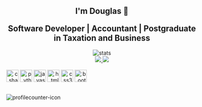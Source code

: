 <h2 align="center">I'm Douglas 👋 </p>Software Developer | Accountant | Postgraduate in Taxation and Business</h2>


<!-- Most Used Lenguage Stats -->
<div align="center">
  <img src="https://github-readme-stats.vercel.app/api/top-langs/?username=douglimaonline&layout=donut&theme=transparent&hide_border=true&title_color=FFFFFF&include_all_commits=true&langs_count=7&hide=Rich+Text+Format,html"
    alt="stats"><br />
</div>


<!-- Repositories -->
<div align="center"<br>
  <a href="https://douglimaonline.github.io/meu-site" target="_blank">
  <img src="https://github-readme-stats.vercel.app/api/pin/?username=douglimaonline&repo=meu-site&theme=transparent&title_color=FFFFFF&hide_border=true" />
</a>
<a href="https://github.com/douglimaonline/Csharp" target="_blank">
  <img src="https://github-readme-stats.vercel.app/api/pin/?username=douglimaonline&repo=Csharp&theme=transparent&title_color=FFFFFF&hide_border=true" />
</a>
</div>

<!-- DevIcons -->
<div align="end" style="display: inline-block;"><br>
<img alt="csharp-icon" height="32" width="32" src="https://cdn.jsdelivr.net/gh/devicons/devicon/icons/csharp/csharp-original.svg" />
<img alt="python-icon" height="32" width="32" src="https://cdn.jsdelivr.net/gh/devicons/devicon/icons/python/python-original.svg" />
<img alt="javascript-icon" height="32" width="32" src="https://cdn.jsdelivr.net/gh/devicons/devicon/icons/javascript/javascript-original.svg" />
<img alt="html5-icon" height="32" width="32" src="https://cdn.jsdelivr.net/gh/devicons/devicon/icons/html5/html5-plain.svg" />
<img alt="css3-icon" height="32" width="32" src="https://cdn.jsdelivr.net/gh/devicons/devicon/icons/css3/css3-original.svg" />
<img alt="bootstrap-icon" height="32" width="32" src="https://cdn.jsdelivr.net/gh/devicons/devicon/icons/bootstrap/bootstrap-original.svg" />
</div>

##
<!-- Profile Counter -->
<img alt="profilecounter-icon" align="start" src="https://komarev.com/ghpvc/?username=douglimaonline&color=grey">

